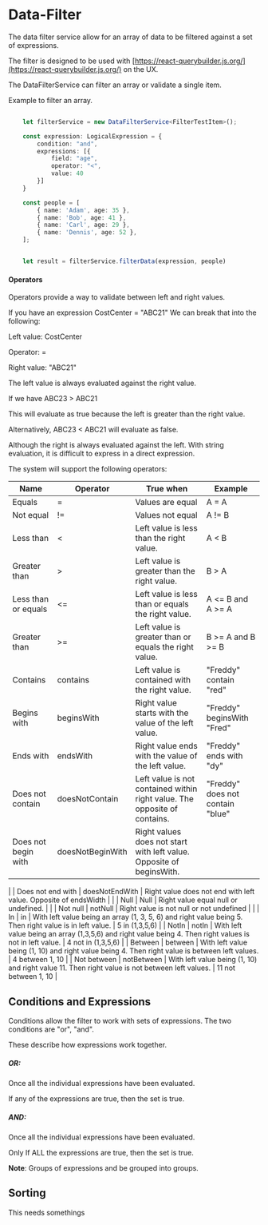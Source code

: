 # Data-Filter

The data filter service allow for an array of data to be filtered against a set of expressions.

The filter is designed to be used with [https://react-querybuilder.js.org/](https://react-querybuilder.js.org/) on the UX.

The DataFilterService can filter an array or validate a single item.


Example to filter an array.

```typescript

    let filterService = new DataFilterService<FilterTestItem>();

    const expression: LogicalExpression = {
        condition: "and",
        expressions: [{
            field: "age",
            operator: "<",
            value: 40
        }]
    }

    const people = [
        { name: 'Adam', age: 35 },
        { name: 'Bob', age: 41 },
        { name: 'Carl', age: 29 },
        { name: 'Dennis', age: 52 },
    ];


    let result = filterService.filterData(expression, people)

```




#### Operators

Operators provide a way to validate between left and right values.

If you have an expression CostCenter = "ABC21" We can break that into the following:

Left value: CostCenter

Operator: =

Right value: "ABC21"

The left value is always evaluated against the right value.

If we have ABC23 \> ABC21

This will evaluate as true because the left is greater than the right value.

Alternatively, ABC23 \< ABC21 will evaluate as false.

Although the right is always evaluated against the left. With string evaluation, it is difficult to express in a direct expression.

The system will support the following operators:

| **Name** | **Operator** | **True when** | **Example** |
| --- | --- | --- | --- |
| Equals | = | Values are equal | A = A |
| Not equal | != | Values not equal | A != B |
| Less than | \< | Left value is less than the right value. | A \< B |
| Greater than | \> | Left value is greater than the right value. | B \> A |
| Less than or equals | \<= | Left value is less than or equals the right value. | A \<= B and A \>= A |
| Greater than | \>= | Left value is greater than or equals the right value. | B \>= A and B \>= B |
| Contains | contains | Left value is contained with the right value. | "Freddy" contain "red" |
| Begins with | beginsWith | Right value starts with the value of the left value. | "Freddy" beginsWith "Fred" |
| Ends with | endsWith | Right value ends with the value of the left value. | "Freddy" ends with "dy" |
| Does not contain | doesNotContain | Left value is not contained within right value. The opposite of contains. | "Freddy" does not contain "blue" |
| Does not begin with | doesNotBeginWith | Right values does not start with left value. Opposite of beginsWith. |
 |
| Does not end with | doesNotEndWith | Right value does not end with left value. Opposite of endsWidth |
 |
| Null | Null | Right value equal null or undefined. |
 |
| Not null | notNull | Right value is not null or not undefined |
 |
| In | in | With left value being an array (1, 3, 5, 6) and right value being 5. Then right value is in left value. | 5 in (1,3,5,6) |
| NotIn | notIn | With left value being an array (1,3,5,6) and right value being 4. Then right values is not in left value. | 4 not in (1,3,5,6) |
| Between | between | With left value being (1, 10) and right value being 4. Then right value is between left values. | 4 between 1, 10 |
| Not between | notBetween | With left value being (1, 10) and right value 11. Then right value is not between left values. | 11 not between 1, 10 |


## Conditions and Expressions

Conditions allow the filter to work with sets of expressions. The two conditions are "or", "and".

These describe how expressions work together.

##### OR:

Once all the individual expressions have been evaluated.

If any of the expressions are true, then the set is true.

##### AND:

Once all the individual expressions have been evaluated.

Only If ALL the expressions are true, then the set is true.

**Note**: Groups of expressions and be grouped into groups.

## Sorting

This needs somethings